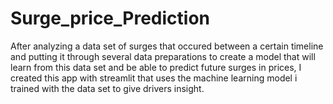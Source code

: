 # Surge_price_Prediction
After analyzing a data set of surges that occured between a certain timeline and putting it through several data preparations to create a model that will learn from this data set and be able to predict future surges in prices, I created this app with streamlit that uses the machine learning model i trained with the data set to give drivers insight.
